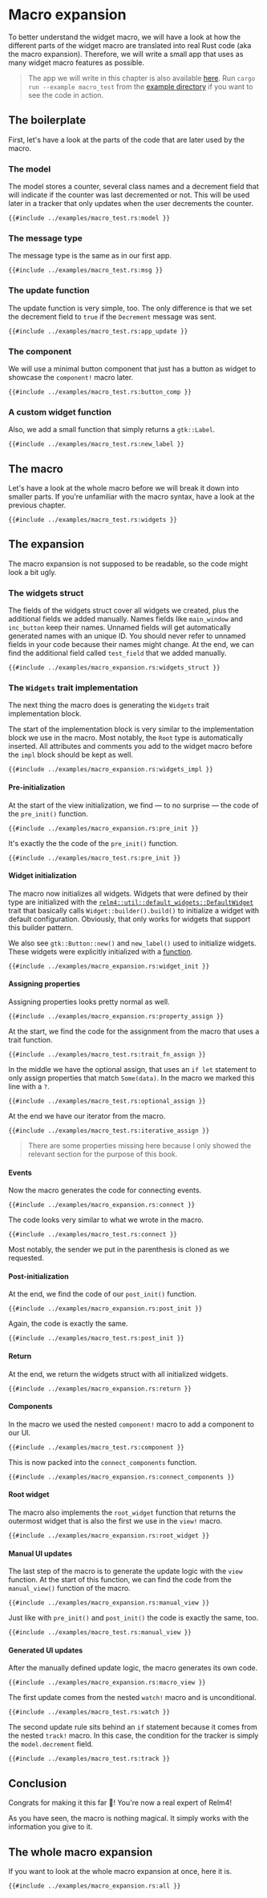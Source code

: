 # Macro expansion

To better understand the widget macro, we will have a look at how the different parts of the widget macro are translated into real Rust code (aka the macro expansion). Therefore, we will write a small app that uses as many widget macro features as possible.

> The app we will write in this chapter is also available [here](https://github.com/AaronErhardt/relm4/blob/main/relm4-examples/examples/macro_test.rs). Run `cargo run --example macro_test` from the [example directory](https://github.com/AaronErhardt/relm4/tree/main/relm4-examples) if you want to see the code in action.

## The boilerplate

First, let's have a look at the parts of the code that are later used by the macro.

### The model

The model stores a counter, several class names and a decrement field that will indicate if the counter was last decremented or not. This will be used later in a tracker that only updates when the user decrements the counter.

```rust,no_run,noplayground
{{#include ../examples/macro_test.rs:model }}
```

### The message type

The message type is the same as in our first app.

```rust,no_run,noplayground
{{#include ../examples/macro_test.rs:msg }}
```

### The update function

The update function is very simple, too. The only difference is that we set the decrement field to `true` if the `Decrement` message was sent.

```rust,no_run,noplayground
{{#include ../examples/macro_test.rs:app_update }}
```

### The component

We will use a minimal button component that just has a button as widget to showcase the `component!` macro later.

```rust,no_run,noplayground
{{#include ../examples/macro_test.rs:button_comp }}
```

### A custom widget function

Also, we add a small function that simply returns a `gtk::Label`.

```rust,no_run,noplayground
{{#include ../examples/macro_test.rs:new_label }}
```

## The macro

Let's have a look at the whole macro before we will break it down into smaller parts. If you're unfamiliar with the macro syntax, have a look at the previous chapter.

```rust,no_run,noplayground
{{#include ../examples/macro_test.rs:widgets }}
```

## The expansion

The macro expansion is not supposed to be readable, so the code might look a bit ugly.

### The widgets struct

The fields of the widgets struct cover all widgets we created, plus the additional fields we added manually. Names fields like `main_window` and `inc_button` keep their names. Unnamed fields will get automatically generated names with an unique ID. You should never refer to unnamed fields in your code because their names might change. At the end, we can find the additional field called `test_field` that we added manually.

```rust,no_run,noplayground
{{#include ../examples/macro_expansion.rs:widgets_struct }}
```

### The `Widgets` trait implementation

The next thing the macro does is generating the `Widgets` trait implementation block.

The start of the implementation block is very similar to the implementation block we use in the macro. Most notably, the `Root` type is automatically inserted. All attributes and comments you add to the widget macro before the `impl` block should be kept as well.

```rust,no_run,noplayground
{{#include ../examples/macro_expansion.rs:widgets_impl }}
```

#### Pre-initialization

At the start of the view initialization, we find &mdash; to no surprise &mdash; the code of the `pre_init()` function.

```rust,no_run,noplayground
{{#include ../examples/macro_expansion.rs:pre_init }}
```

It's exactly the the code of the `pre_init()` function.

```rust,no_run,noplayground
{{#include ../examples/macro_test.rs:pre_init }}
```

#### Widget initialization

The macro now initializes all widgets. Widgets that were defined by their type are initialized with the [`relm4::util::default_widgets::DefaultWidget`](https://aaronerhardt.github.io/docs/relm4/relm4/util/default_widgets/trait.DefaultWidget.html) trait that basically calls `Widget::builder().build()` to initialize a widget with default configuration. Obviously, that only works for widgets that support this builder pattern.

We also see `gtk::Button::new()` and `new_label()` used to initialize widgets. These widgets were explicitly initialized with a [function](https://aaronerhardt.github.io/relm4-book/book/widget_macro_reference.html#functions).

```rust,no_run,noplayground
{{#include ../examples/macro_expansion.rs:widget_init }}
```

#### Assigning properties

Assigning properties looks pretty normal as well.

```rust,no_run,noplayground
{{#include ../examples/macro_expansion.rs:property_assign }}
```

At the start, we find the code for the assignment from the macro that uses a trait function.

```rust,no_run,noplayground
{{#include ../examples/macro_test.rs:trait_fn_assign }}
```

In the middle we have the optional assign, that uses an `if let` statement to only assign properties that match `Some(data)`. In the macro we marked this line with a `?`.

```rust,no_run,noplayground
{{#include ../examples/macro_test.rs:optional_assign }}
```

At the end we have our iterator from the macro. 

```rust,no_run,noplayground
{{#include ../examples/macro_test.rs:iterative_assign }}
```

> There are some properties missing here because I only showed the relevant section for the purpose of this book.

#### Events

Now the macro generates the code for connecting events.

```rust,no_run,noplayground
{{#include ../examples/macro_expansion.rs:connect }}
```

The code looks very similar to what we wrote in the macro.

```rust,no_run,noplayground
{{#include ../examples/macro_test.rs:connect }}
```

Most notably, the sender we put in the parenthesis is cloned as we requested.

#### Post-initialization

At the end, we find the code of our `post_init()` function.

```rust,no_run,noplayground
{{#include ../examples/macro_expansion.rs:post_init }}
```

Again, the code is exactly the same.

```rust,no_run,noplayground
{{#include ../examples/macro_test.rs:post_init }}
```

#### Return

At the end, we return the widgets struct with all initialized widgets.

```rust,no_run,noplayground
{{#include ../examples/macro_expansion.rs:return }}
```

#### Components

In the macro we used the nested `component!` macro to add a component to our UI.

```rust,no_run,noplayground
{{#include ../examples/macro_test.rs:component }}
```

This is now packed into the `connect_components` function.

```rust,no_run,noplayground
{{#include ../examples/macro_expansion.rs:connect_components }}
```

#### Root widget

The macro also implements the `root_widget` function that returns the outermost widget that is also the first we use in the `view!` macro.

```rust,no_run,noplayground
{{#include ../examples/macro_expansion.rs:root_widget }}
```

#### Manual UI updates

The last step of the macro is to generate the update logic with the `view` function. At the start of this function, we can find the code from the `manual_view()` function of the macro.

```rust,no_run,noplayground
{{#include ../examples/macro_expansion.rs:manual_view }}
```

Just like with `pre_init()` and `post_init()` the code is exactly the same, too.

```rust,no_run,noplayground
{{#include ../examples/macro_test.rs:manual_view }}
```

#### Generated UI updates

After the manually defined update logic, the macro generates its own code.

```rust,no_run,noplayground
{{#include ../examples/macro_expansion.rs:macro_view }}
```

The first update comes from the nested `watch!` macro and is unconditional.

```rust,no_run,noplayground
{{#include ../examples/macro_test.rs:watch }}
```

The second update rule sits behind an `if` statement because it comes from the nested `track!` macro. In this case, the condition for the tracker is simply the `model.decrement` field.

```rust,no_run,noplayground
{{#include ../examples/macro_test.rs:track }}
```

## Conclusion

Congrats for making it this far 🎉! You're now a real expert of Relm4!

As you have seen, the macro is nothing magical. It simply works with the information you give to it.

## The whole macro expansion

If you want to look at the whole macro expansion at once, here it is.

```rust,no_run,noplayground
{{#include ../examples/macro_expansion.rs:all }}
```
